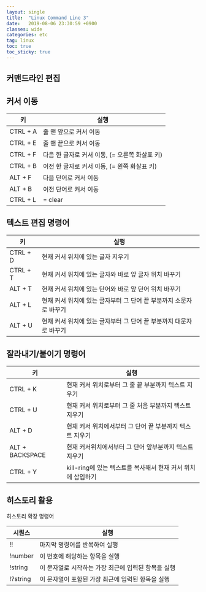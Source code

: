 ```yaml
---
layout: single
title:  "Linux Command Line 3"
date:   2019-08-06 23:30:59 +0900
classes: wide
categories: etc
tag: linux
toc: true
toc_sticky: true
---
```


## 커맨드라인 편집

## 커서 이동

키 | 실행
--- | ---
CTRL + A | 줄 맨 앞으로 커서 이동
CTRL + E | 줄 맨 끝으로 커서 이동
CTRL + F | 다음 한 글자로 커서 이동, (= 오른쪽 화살표 키)
CTRL + B | 이전 한 글자로 커서 이동, (= 왼쪽 화살표 키)
ALT + F | 다음 단어로 커서 이동
ALT + B | 이전 단어로 커서 이동
CTRL + L | = clear

## 텍스트 편집 명령어

키 | 실행
--- | ---
CTRL + D | 현재 커서 위치에 있는 글자 지우기
CTRL + T | 현재 커서 위치에 있는 글자와 바로 앞 글자 위치 바꾸기
ALT + T | 현재 커서 위치에 있는 단어와 바로 앞 단어 위치 바꾸기
ALT + L | 현재 커서 위치에 있는 글자부터 그 단어 끝 부분까지 소문자로 바꾸기
ALT + U | 현재 커서 위치에 있는 글자부터 그 단어 끝 부분까지 대문자로 바꾸기

## 잘라내기/붙이기 명령어

키 | 실행
--- | ---
CTRL + K | 현재 커서 위치로부터 그 줄 끝 부분까지 텍스트 지우기
CTRL + U | 현재 커서 위치로부터 그 줄 처음 부분까지 텍스트 지우기
ALT + D | 현재 커서 위치에서부터 그 단어 끝 부분까지 텍스트 지우기
ALT + BACKSPACE | 현재 커서위치에서부터 그 단어 앞부분까지 텍스트 지우기
CTRL + Y | kill-ring에 있는 텍스트를 복사해서 현재 커서 위치에 삽입하기

## 히스토리 활용

히스토리 확장 명령어

시퀀스 | 실행
--- | ---
!! | 마지막 명령어를 반복하여 실행
!number | 이 번호에 해당하는 항목을 실행
!string | 이 문자열로 시작하는 가장 최근에 입력된 항목을 실행
!?string | 이 문자열이 포함된 가장 최근에 입력된 항목을 실행
